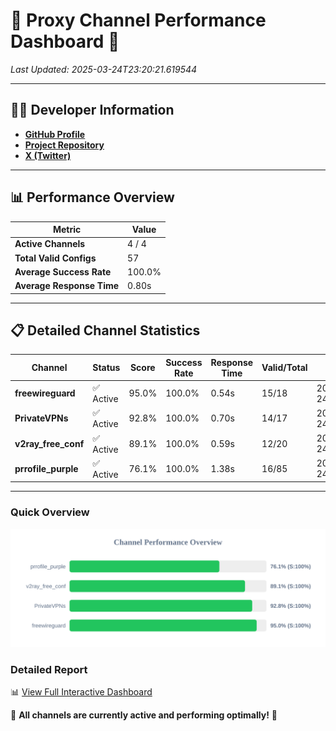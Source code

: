 # 🌟 Proxy Channel Performance Dashboard 🌟

_Last Updated: 2025-03-24T23:20:21.619544_

---

## 👩‍💻 Developer Information

- **[GitHub Profile](https://github.com/4n0nymou3)**  
- **[Project Repository](https://github.com/4n0nymou3/multi-proxy-config-fetcher)**  
- **[X (Twitter)](https://x.com/4n0nymou3)**  

---

## 📊 Performance Overview

| Metric                | Value       |
|-----------------------|-------------|
| **Active Channels**   | 4 / 4       |
| **Total Valid Configs** | 57          |
| **Average Success Rate** | 100.0%      |
| **Average Response Time** | 0.80s       |

---

## 📋 Detailed Channel Statistics

| Channel          | Status     | Score  | Success Rate | Response Time | Valid/Total | Last Success               |
|------------------|------------|--------|--------------|---------------|-------------|----------------------------|
| **freewireguard**  | ✅ Active  | 95.0%  | 100.0% | 0.54s         | 15/18       | 2025-03-24T23:20:21.617714 |
| **PrivateVPNs**  | ✅ Active  | 92.8%  | 100.0% | 0.70s         | 14/17       | 2025-03-24T23:20:21.047168 |
| **v2ray_free_conf**  | ✅ Active  | 89.1%  | 100.0% | 0.59s         | 12/20       | 2025-03-24T23:20:20.316155 |
| **prrofile_purple**  | ✅ Active  | 76.1%  | 100.0% | 1.38s         | 16/85       | 2025-03-24T23:20:19.697612 |

---

### Quick Overview
<div align="center">
  <a href="https://raw.githubusercontent.com/nullluser/NullRepo/refs/heads/main/assets/channel_stats_chart.svg">
    <img src="https://raw.githubusercontent.com/nullluser/NullRepo/refs/heads/main/assets/channel_stats_chart.svg" alt="Source Performance Statistics" width="800">
  </a>
</div>

### Detailed Report
📊 [View Full Interactive Dashboard](https://htmlpreview.github.io/?https://github.com/nullluser/NullRepo/blob/main/assets/performance_report.html)

🎉 **All channels are currently active and performing optimally!** 🎉
